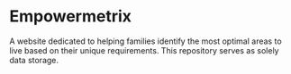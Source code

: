 # Empowermetrix
A website dedicated to helping families identify the most optimal areas to live based on their unique requirements. This repository serves as solely data storage.
